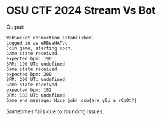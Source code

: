 # OSU CTF 2024 Stream Vs Bot
Output:
```
WebSocket connection established.
Logged in as eRBsaHATvc
Join game, starting soon.
Game state received.
expected bpm: 190
BPM: 190 UT: undefined
Game state received.
expected bpm: 200
BPM: 200 UT: undefined
Game state received.
expected bpm: 182
BPM: 182 UT: undefined
Game end message: Nice job! osu{are_y0u_a_r0b0t?}
```
Sometimes fails due to rounding issues.

